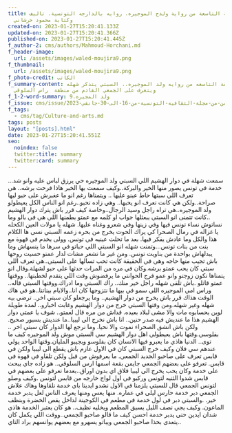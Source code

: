 ```yaml
---
title: الحلقة التاسعة من رواية ولدج الموجيره. روايه بالدارجه التونسية. تاليف
  وكتابة محمود حرشاني
created-on: 2023-01-27T15:20:41.133Z
updated-on: 2023-01-27T15:20:41.366Z
published-on: 2023-01-27T15:20:41.445Z
f_author-2: cms/authors/Mahmoud-Horchani.md
f_header-image:
  url: /assets/images/waled-moujira9.png
f_thumbnail:
  url: /assets/images/waled-moujira9.png
f_photo-credit: الكاتب
f_summary-content: الحلقة التاسعه من روايه ولد الموجيره.. السبتي يتذكر شهله
  ويتعرف على الجمعي القادم من منطقة  راس السلوقي
f_1-2-word-summary: ولد المجيره.9
f_issue: cms/issue/العدد-الثامن-من-مجلة-الثقافيه-التونسية-من-16-الى-30-جانفي-2023.md
f_tags:
  - cms/tag/Culture-and-arts.md
tags: posts
layout: "[posts].html"
date: 2023-01-27T15:20:41.551Z
seo:
  noindex: false
  twitter:title: summary
  twitter:card: summary
---
```


...سمعت شهلة في دوار الهشيم اللي السبتي ولد الموجيره حي يرزق لباس عليه وانو شد خدمة في تونس يصور منها الخير والبركة..وكيف سمعت بها الخبر هاذا فرحت برشه.. هي تعرف اللي سبتها حاط عينو عليها .. ويتمناها رغم انو ما عغبرش على حبو ليها صراحة..ولكن هي كانت تعرف انو يحبها.. وهي زاده تحبو..رغم انو الناس الكل يعيطولو ولد الموجيره..هي تراه راجل وسيد الرجال..وخاصة كيف قرر باش يترك دوار الهشيم ..كانت تتمنى انو السبتي  يبعثلها جواب او كلمه مع عمتو يطمنها اللي هي في بالو وما نساتوش نساء تونس فيها وفي زينها وفي شعرو وغناه عليها.
شهله يا مولات العين الكحله
 يا غزاله في رمال الصحرا
كي يراك  الحوت يخرج من بحره
زعمه السبتي  نسى ها الكلام هذا والكل وما عادش يفكر فيها. بعد ما تحلت عينيه في تونس. وولى يخدم في قهوة  مع بنت  من بنات تونس...وتمنت شهله انو السبتي اللي حباتو في سرها  ما ينسهاش وما يبدلهاش  بواحدة من بناويت تونس.
ومن غير ما تشعر  مشات لدار عمتو حسيت روحها  باش تجيب منها حاجه وهي في الحقيقة كانت تحب تسالها على السبتي..هي تعرف اللي سبتي  كان يحب عمتو برشه.وكان في مره من المرات حدثها على حبو لشهلة.وقال انو يتمناها تكون زوجتو وانو عمو فرج الحوانتي  ما يرفضوش وقت اللي يتقدم لخطبتها.. ووقتها عمتو قاتلو  .باش تلقى شهله راجل خير منك.. راك السبتي وما ادراك.ووقتها السبتي قاله.. وراس امي الموجيره اللي سمو في بيها  ما نتزوجها كان انا..والايام بيناتنا..هو في هاك الوقت هذاك قرر باش يخرج من  دوار الهشيم.. وما يرجعلو كان سبتي اخر.. ترضى بيه شهله وغير شهله.ومن وقتها السبتي خرج من دوار الهشيم  وغابت اخبارو.. لمدة طويلة  لوين يحسابوه مات والا مشى لبلاد بعيده.
قداش من  مره قال لعمتو.. شوف يا عمتي دوار الهشيم هذا ما عنديش فيه صدر حنين.. انا باش نخرج الى ليبيا..ما عنديش بسبور  صحيح. ولكن باش انشق الصحراء نموت والا نحيا. وما نرجع لها الدوار كان سبتي اخر .. بفلوسي.وقتها باش يعيطولي اهل دوار الهشيم سي السبتي موش ولد الموجيره كيف ما توى.. الدنيا هاذي ما يعبرو فيها الانسان كان بفلوسو وبجيبو المليان.وقتها الواحد يولي عندهم سي فلان
وكيف خرج السبتي كان في الاول عازم باش يقطع الى ليبيا ولكن في قابس تعرف على صاحبو الجديد الجمعي. ما يعرفوش من قبل ولكن تلقاو في قهوة في قابس. تعرفو  على بعضهم
الجمعي جايمن بقعة اسمها  ارس السلوقي.. هو زاده جاي يبحث على خدمة وكان يحب يخرج الى ليبيا  فلاق اي بدون اوراق..بعدما تعرفو على بعضهم في قابس شدوا الثنيه لتونس وركبو في اول لواج خارجه من قابس لتونس
.وكيف وصلو لتونس الجمعي قال للسبتي يلزمنا في الاول نشدو ايدينا باي خدمة نلقاوها وهاك علاش الجمعي  دبر خدمة حارس ليلى في عماره. منها يعس ومنها  يعرف الناس لعل يدبر خدمة خير. .والسبتي دبر في لول خدمة في مطعم في الكوجينة لداخل يقص الخضرة وبنظف الماعون. وكيف يجي نصف الليل يسيق المطعم ويخليه نظيف..  هو كان يعتبر الخدمة هاذي شدان ايدين  حتى يدبر خدمة احسن كيف ما قالو صاحبو الجمعي..ووقت اللي يكمل كان يتعدى بحذا صاحبو الجمعي ويباتو يسهرو مع بعضهم  يوانسهم براد التاي..